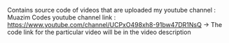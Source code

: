 
Contains source code of videos that are uploaded my youtube channel : Muazim Codes
youtube channel link : https://www.youtube.com/channel/UCPxO498xh8-91bw47DR1NsQ
-> The code link for the particular video will be in the video description
